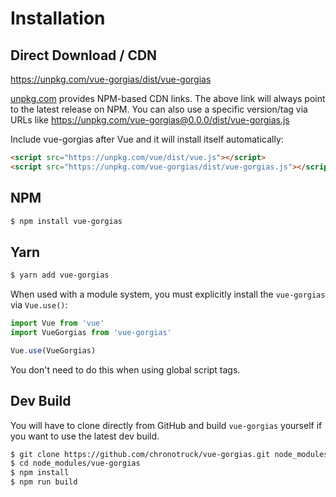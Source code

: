 # Installation

## Direct Download / CDN

https://unpkg.com/vue-gorgias/dist/vue-gorgias

[unpkg.com](https://unpkg.com) provides NPM-based CDN links. The above link will always point to the latest release on NPM. You can also use a specific version/tag via URLs like https://unpkg.com/vue-gorgias@0.0.0/dist/vue-gorgias.js
 
Include vue-gorgias after Vue and it will install itself automatically:

```html
<script src="https://unpkg.com/vue/dist/vue.js"></script>
<script src="https://unpkg.com/vue-gorgias/dist/vue-gorgias.js"></script>
```

## NPM

```sh
$ npm install vue-gorgias
```

## Yarn

```sh
$ yarn add vue-gorgias
```

When used with a module system, you must explicitly install the `vue-gorgias` via `Vue.use()`:

```javascript
import Vue from 'vue'
import VueGorgias from 'vue-gorgias'

Vue.use(VueGorgias)
```

You don't need to do this when using global script tags.

## Dev Build

You will have to clone directly from GitHub and build `vue-gorgias` yourself if
you want to use the latest dev build.

```sh
$ git clone https://github.com/chronotruck/vue-gorgias.git node_modules/vue-gorgias
$ cd node_modules/vue-gorgias
$ npm install
$ npm run build
```

